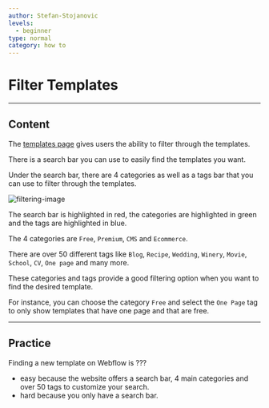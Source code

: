 ```yaml
---
author: Stefan-Stojanovic
levels:
  - beginner
type: normal
category: how to
---
```


# Filter Templates


---

## Content

The [templates page](https://webflow.com/templates) gives users the ability to filter through the templates.

There is a search bar you can use to easily find the templates you want.

Under the search bar, there are 4 categories as well as a tags bar that you can use to filter through the templates.

![filtering-image](https://img.enkipro.com/9187372b0e7ca6f6a0e1e6f3db25a350.png)

The search bar is highlighted in red, the categories are highlighted in green and the tags are highlighted in blue.

The 4 categories are `Free`, `Premium`, `CMS` and `Ecommerce`. 

There are over 50 different tags like `Blog`, `Recipe`, `Wedding`, `Winery`, `Movie`, `School`, `CV`, `One page` and many more.

These categories and tags provide a good filtering option when you want to find the desired template.

For instance, you can choose the category `Free` and select the `One Page` tag to only show templates that have one page and that are free.


---

## Practice

Finding a new template on Webflow is ???

* easy because the website offers a search bar, 4 main categories and over 50 tags to customize your search.
* hard because you only have a search bar.

